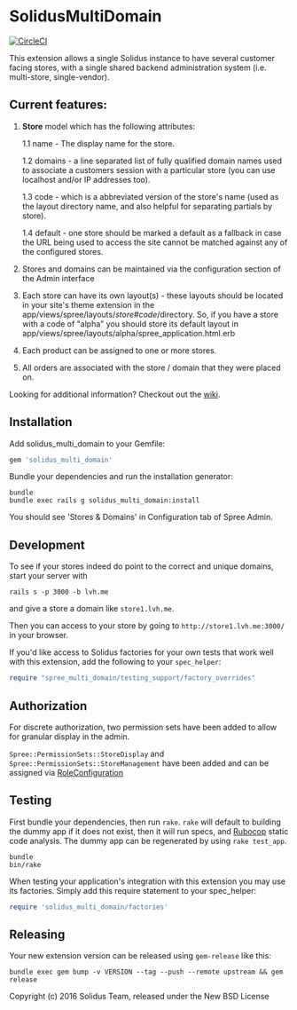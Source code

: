 SolidusMultiDomain
==================

[![CircleCI](https://circleci.com/gh/solidusio-contrib/solidus_multi_domain.svg?style=svg)](https://circleci.com/gh/solidusio-contrib/solidus_multi_domain)

This extension allows a single Solidus instance to have several customer facing
stores, with a single shared backend administration system (i.e. multi-store,
single-vendor).

Current features:
------------------

1. **Store** model which has the following attributes:

    1.1 name - The display name for the store.

    1.2 domains - a line separated list of fully qualified domain names used to
    associate a customers session with a particular store (you can use
    localhost and/or IP addresses too).

    1.3 code - which is a abbreviated version of the store's name (used as the
    layout directory name, and also helpful for separating partials by store).

    1.4 default - one store should be marked a default as a fallback in case
    the URL being used to access the site cannot be matched against any of the
    configured stores.

2. Stores and domains can be maintained via the configuration section of the
   Admin interface

2. Each store can have its own layout(s) - these layouts should be located in
   your site's theme extension in the
   app/views/spree/layouts/_store#code_/directory. So, if you have a store
   with a code of "alpha" you should store its default layout in
   app/views/spree/layouts/alpha/spree_application.html.erb

3. Each product can be assigned to one or more stores.

4. All orders are associated with the store / domain that they were placed on.

Looking for additional information? Checkout out the [wiki](https://github.com/solidusio/solidus_multi_domain/wiki).

Installation
------------

Add solidus_multi_domain to your Gemfile:

```ruby
gem 'solidus_multi_domain'
```

Bundle your dependencies and run the installation generator:

```shell
bundle
bundle exec rails g solidus_multi_domain:install
```

You should see 'Stores & Domains' in Configuration tab of Spree Admin.

Development
-------

To see if your stores indeed do point to the correct and unique domains, start your server with
```shell
rails s -p 3000 -b lvh.me
```
and give a store a domain like `store1.lvh.me`.

Then you can access to your store by going to `http://store1.lvh.me:3000/` in your browser.

If you'd like access to Solidus factories for your own tests that work well
with this extension, add the following to your `spec_helper`:
```ruby
require "spree_multi_domain/testing_support/factory_overrides"
```

Authorization
-------------

For discrete authorization, two permission sets have been added to allow for granular display in the admin.

`Spree::PermissionSets::StoreDisplay` and `Spree::PermissionSets::StoreManagement` have been added and can be assigned via [RoleConfiguration](http://docs.solidus.io/Spree/RoleConfiguration.html)

Testing
-------

First bundle your dependencies, then run `rake`. `rake` will default to building the dummy app if it does not exist, then it will run specs, and [Rubocop](https://github.com/bbatsov/rubocop) static code analysis. The dummy app can be regenerated by using `rake test_app`.

```shell
bundle
bin/rake
```

When testing your application's integration with this extension you may use its factories.
Simply add this require statement to your spec_helper:

```ruby
require 'solidus_multi_domain/factories'
```

Releasing
---------

Your new extension version can be released using `gem-release` like this:

```shell
bundle exec gem bump -v VERSION --tag --push --remote upstream && gem release
```

Copyright (c) 2016 Solidus Team, released under the New BSD License
